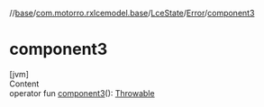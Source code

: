 //[base](../../../index.md)/[com.motorro.rxlcemodel.base](../../index.md)/[LceState](../index.md)/[Error](index.md)/[component3](component3.md)



# component3  
[jvm]  
Content  
operator fun [component3](component3.md)(): [Throwable](https://kotlinlang.org/api/latest/jvm/stdlib/kotlin/-throwable/index.html)  



